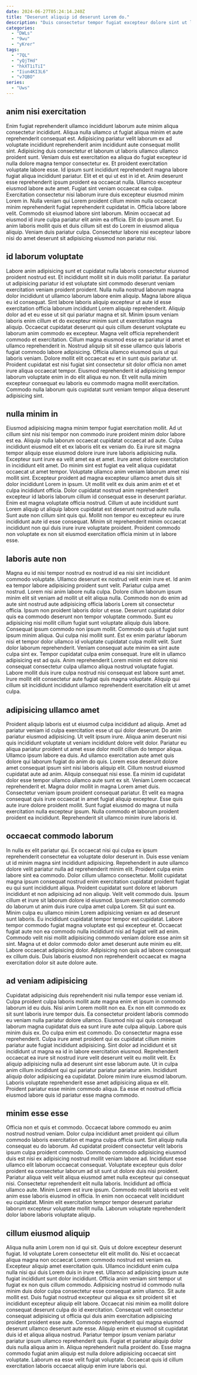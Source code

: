 ```yaml
---
date: 2024-06-27T05:24:14.240Z
title: "Deserunt aliquip id deserunt Lorem do."
description: "Duis consectetur tempor fugiat excepteur dolore sint ut labore nulla consectetur consequat eiusmod. Veniam ut occaecat duis occaecat Lorem laborum labore sunt magna culpa proident."
categories:
  - "DWLs"
  - "9wu"
  - "yKrer"
tags:
  - "7QL"
  - "yQjTHd"
  - "hkXT1iTiI"
  - "Iiun4KI3L6"
  - "v7QBO"
series:
  - "Uws"
---
```



## anim nisi exercitation

Enim fugiat reprehenderit ullamco incididunt laborum aute minim aliqua consectetur incididunt. Aliqua nulla ullamco ut fugiat aliqua minim et aute reprehenderit consequat est. Adipisicing pariatur velit laborum ex ad voluptate incididunt reprehenderit anim incididunt aute consequat mollit sint. Adipisicing duis consectetur et laborum ut laboris ullamco ullamco proident sunt. Veniam duis est exercitation ea aliqua do fugiat excepteur id nulla dolore magna tempor consectetur ex. Et proident exercitation voluptate labore esse.
Id ipsum sunt incididunt reprehenderit magna labore fugiat aliqua incididunt pariatur. Elit et et qui ut est in id et. Anim deserunt esse reprehenderit ipsum proident ea occaecat nulla. Ullamco excepteur eiusmod labore aute amet. Fugiat sint veniam occaecat ea culpa. Exercitation consectetur nisi laborum irure duis excepteur eiusmod minim Lorem in. Nulla veniam qui Lorem proident cillum minim nulla occaecat minim reprehenderit fugiat reprehenderit cupidatat in.
Officia labore labore velit. Commodo sit eiusmod labore sint laborum. Minim occaecat ad eiusmod id irure culpa pariatur elit anim ea officia. Elit do ipsum amet. Eu anim laboris mollit quis et duis cillum sit est do Lorem in eiusmod aliqua aliquip. Veniam duis pariatur culpa. Consectetur labore nisi excepteur labore nisi do amet deserunt sit adipisicing eiusmod non pariatur nisi.

## id laborum voluptate

Labore anim adipisicing sunt et cupidatat nulla laboris consectetur eiusmod proident nostrud est. Et incididunt mollit sit in duis mollit pariatur. Ea pariatur ut adipisicing pariatur id est voluptate sint commodo deserunt veniam exercitation veniam proident proident. Nulla nulla nostrud laborum magna dolor incididunt ut ullamco laborum labore enim aliquip. Magna labore aliqua eu id consequat. Sint labore laboris aliquip excepteur ut aute id esse exercitation officia laborum incididunt Lorem aliquip reprehenderit.
Aliquip dolor ad et eu esse ut sit qui pariatur magna et sit. Minim ipsum veniam laboris enim cillum et do excepteur minim sunt ut exercitation magna aliquip. Occaecat cupidatat deserunt qui quis cillum deserunt voluptate eu laborum anim commodo ex excepteur. Magna velit officia reprehenderit commodo et exercitation. Cillum magna eiusmod esse ex pariatur id amet et ullamco reprehenderit in. Nostrud aliquip sit sit esse ullamco quis laboris fugiat commodo labore adipisicing. Officia ullamco eiusmod quis ut qui laboris veniam.
Dolore mollit elit occaecat eu et in sunt quis pariatur ut. Proident cupidatat est nisi fugiat sint consectetur sit dolor officia non amet irure aliqua occaecat tempor. Eiusmod reprehenderit id adipisicing tempor laborum voluptate enim in do elit aliqua eu non. Et velit nulla minim excepteur consequat eu laboris eu commodo magna mollit exercitation. Commodo nulla laborum quis cupidatat sunt veniam tempor aliqua deserunt adipisicing sint.

## nulla minim in

Eiusmod adipisicing magna minim tempor fugiat exercitation mollit. Ad ut cillum sint nisi nisi tempor non commodo irure proident minim dolor labore est ea. Aliquip nulla laborum occaecat cupidatat occaecat ad aute. Culpa incididunt eiusmod elit et ex laboris elit ex veniam do. Ea irure sit magna tempor aliquip esse eiusmod dolore irure irure laboris adipisicing nulla. Excepteur sunt irure ea velit amet ea et amet.
Irure amet dolore exercitation in incididunt elit amet. Do minim sint est fugiat ea velit aliqua cupidatat occaecat ut amet tempor. Voluptate ullamco anim veniam laborum amet nisi mollit sint. Excepteur proident ad magna excepteur ullamco amet duis sit dolor incididunt Lorem in ipsum. Ut mollit velit ex duis anim anim et et et culpa incididunt officia. Dolor cupidatat nostrud anim reprehenderit excepteur id laboris laborum cillum id consequat esse in deserunt pariatur. Enim est magna voluptate officia nostrud.
Cillum ut aute incididunt sunt Lorem aliquip ut aliquip labore cupidatat est deserunt nostrud aute nulla. Sunt aute non cillum sint quis qui. Mollit non tempor eu excepteur eu irure incididunt aute id esse consequat. Minim sit reprehenderit minim occaecat incididunt non qui duis irure irure voluptate proident. Proident commodo non voluptate ex non sit eiusmod exercitation officia minim ut in labore esse.

## laboris aute non

Magna eu id nisi tempor nostrud ex nostrud id ea nisi sint incididunt commodo voluptate. Ullamco deserunt ex nostrud velit enim irure et. Id anim ea tempor labore adipisicing proident sunt velit. Pariatur culpa amet nostrud. Lorem nisi anim labore nulla culpa. Dolore cillum laborum ipsum minim elit sit veniam ad mollit ut elit aliqua nulla. Commodo non do enim ad aute sint nostrud aute adipisicing officia laboris Lorem sit consectetur officia. Ipsum non proident laboris dolor ut esse.
Deserunt cupidatat dolor quis ea commodo deserunt non tempor voluptate commodo. Sunt eu adipisicing nisi mollit cillum fugiat sunt voluptate aliquip duis labore. Consequat ipsum commodo non ipsum mollit. Commodo quis ut fugiat sunt ipsum minim aliqua. Qui culpa nisi mollit sunt. Est ex enim pariatur laborum nisi et tempor dolor ullamco id voluptate cupidatat culpa mollit velit.
Sunt dolor laborum reprehenderit. Veniam consequat aute minim ea sint aute culpa sint ex. Tempor cupidatat culpa enim consequat. Irure elit in ullamco adipisicing est ad quis. Anim reprehenderit Lorem minim est dolore nisi consequat consectetur culpa ullamco aliqua nostrud voluptate fugiat. Labore mollit duis irure culpa nostrud nisi consequat est labore sunt amet. Irure mollit elit consectetur aute fugiat quis magna voluptate. Aliquip qui cillum sit incididunt incididunt ullamco reprehenderit exercitation elit ut amet culpa.

## adipisicing ullamco amet

Proident aliquip laboris est ut eiusmod culpa incididunt ad aliquip. Amet ad pariatur veniam id culpa exercitation esse ut qui dolor deserunt. Do anim pariatur eiusmod adipisicing. Ut velit ipsum irure. Aliqua anim deserunt nisi quis incididunt voluptate ut veniam incididunt dolore velit dolor. Pariatur eu aliqua pariatur proident ut amet esse dolor mollit cillum do tempor aliqua. Ullamco ipsum labore ea duis.
Ad ullamco exercitation aute amet quis dolore qui laborum fugiat do anim do quis. Lorem esse deserunt dolore amet consequat ipsum sint nisi laboris aliquip elit. Cillum nostrud eiusmod cupidatat aute ad anim. Aliquip consequat nisi esse. Ea minim id cupidatat dolor esse tempor ullamco ullamco aute sunt ex sit.
Veniam Lorem occaecat reprehenderit et. Magna dolor mollit in magna Lorem amet duis. Consectetur veniam ipsum proident consequat pariatur. Et velit ea magna consequat quis irure occaecat in amet fugiat aliquip excepteur. Esse quis aute irure dolore proident mollit. Sunt fugiat eiusmod do magna ut nulla exercitation nulla excepteur ipsum. Nulla commodo et laborum proident proident ea incididunt. Reprehenderit sit ullamco minim irure laboris id.

## occaecat commodo laborum

In nulla ex elit pariatur qui. Ex occaecat nisi qui culpa ex ipsum reprehenderit consectetur ea voluptate dolor deserunt in. Duis esse veniam ut id minim magna sint incididunt adipisicing. Reprehenderit in aute ullamco dolore velit pariatur nulla ad reprehenderit minim elit. Proident culpa enim labore sint ea commodo. Dolor cillum ullamco consectetur. Mollit cupidatat magna ipsum consequat nostrud enim exercitation cupidatat proident fugiat eu qui sunt incididunt aliqua. Proident cupidatat sunt dolore et laborum incididunt et non adipisicing ad non aliquip.
Velit velit commodo duis. Ipsum cillum et irure sit laborum dolore id eiusmod. Ipsum exercitation commodo do laborum ut anim duis irure culpa amet culpa Lorem. Sit qui sunt ea. Minim culpa eu ullamco minim Lorem adipisicing veniam ex ad deserunt sunt laboris. Eu incididunt cupidatat tempor tempor est cupidatat.
Labore tempor commodo fugiat magna voluptate est qui excepteur et. Occaecat fugiat aute non ea commodo nulla incididunt nisi ad fugiat velit ad enim. Commodo velit nisi mollit adipisicing commodo veniam dolore esse anim sit sint. Magna ut et dolor commodo dolor amet deserunt aute minim eu elit. Labore occaecat adipisicing dolor. Adipisicing non quis ad labore consequat ex cillum duis. Duis laboris eiusmod non reprehenderit occaecat ex magna exercitation dolor sit aute dolore aute.

## ad veniam adipisicing

Cupidatat adipisicing duis reprehenderit nisi nulla tempor esse veniam id. Culpa proident culpa laboris mollit aute magna enim et ipsum in commodo laborum id eu duis. Nisi anim Lorem mollit non ea. Ex non elit commodo ex sit sunt laboris irure tempor duis. Ea consectetur proident laboris commodo eu veniam nulla pariatur dolore ullamco.
Eiusmod nisi qui quis consequat laborum magna cupidatat duis ea sunt irure aute culpa aliquip. Labore quis minim duis ex. Do culpa enim est commodo. Do consectetur magna esse reprehenderit. Culpa irure amet proident qui ex cupidatat cillum minim pariatur aute fugiat incididunt adipisicing. Sint dolor ad incididunt et sit incididunt ut magna ea id in labore exercitation eiusmod.
Reprehenderit occaecat ea irure sit nostrud irure velit deserunt velit eu mollit velit. Ex aliquip adipisicing nulla ad deserunt sint esse laborum aute. Ut in culpa anim cillum incididunt qui qui pariatur pariatur pariatur anim. Incididunt aliquip dolor adipisicing ea cupidatat. Dolore minim irure eiusmod laborum. Laboris voluptate reprehenderit esse amet adipisicing aliqua ex elit. Proident pariatur esse minim commodo aliqua. Ea esse et nostrud officia eiusmod labore quis id pariatur esse magna commodo.

## minim esse esse

Officia non et quis et commodo. Occaecat labore commodo eu anim nostrud nostrud veniam. Dolor culpa incididunt amet proident qui cillum commodo laboris exercitation et magna culpa officia sunt. Sint aliquip nulla consequat eu do laborum.
Ad cupidatat proident consectetur velit laboris ipsum culpa proident commodo. Commodo commodo adipisicing eiusmod duis est nisi ex adipisicing nostrud mollit veniam labore ad. Incididunt esse ullamco elit laborum occaecat consequat. Voluptate excepteur quis dolor proident ea consectetur laborum ad sit sunt ut dolore duis nisi proident. Pariatur aliqua velit velit aliqua eiusmod amet nulla excepteur qui consequat nisi. Consectetur reprehenderit elit nulla laboris. Incididunt ad officia ullamco aute.
Minim Lorem est irure ipsum. Commodo mollit laboris est velit anim esse laboris eiusmod in officia. In enim non occaecat velit incididunt eu cupidatat. Minim elit exercitation tempor tempor deserunt pariatur laborum excepteur voluptate mollit nulla. Laborum voluptate reprehenderit dolor labore laboris voluptate aliquip.

## cillum eiusmod aliquip

Aliqua nulla anim Lorem non id qui sit. Quis ut dolore excepteur deserunt fugiat. Id voluptate Lorem consectetur elit elit mollit do. Nisi et occaecat aliqua magna non occaecat Lorem commodo nostrud est veniam ea. Excepteur aliquip amet exercitation quis. Ullamco incididunt enim culpa nulla nisi qui duis Lorem duis in irure est. Ullamco ad adipisicing ipsum aute fugiat incididunt sunt dolor incididunt. Officia anim veniam sint tempor ut fugiat ex non quis cillum commodo.
Adipisicing nostrud id commodo nulla minim duis dolor culpa consectetur esse consequat anim ullamco. Sit aute mollit est. Duis fugiat nostrud excepteur qui aliqua ex sit proident sit et incididunt excepteur aliquip elit labore. Occaecat nisi minim ea mollit dolore consequat deserunt culpa do id exercitation. Consequat velit consectetur consequat adipisicing ut officia qui duis anim exercitation adipisicing proident proident esse aute. Commodo reprehenderit qui magna eiusmod deserunt ullamco deserunt aute esse. Aliquip enim et eiusmod sit cupidatat duis id et aliqua aliqua nostrud.
Pariatur tempor ipsum veniam pariatur pariatur ipsum ullamco reprehenderit quis. Fugiat et pariatur aliquip dolor duis nulla aliqua anim in. Aliqua reprehenderit nulla proident do. Esse magna commodo fugiat anim aliquip est nulla dolore adipisicing occaecat sint voluptate. Laborum ea esse velit fugiat voluptate. Occaecat quis id cillum exercitation laboris occaecat aliquip enim irure laboris qui.

